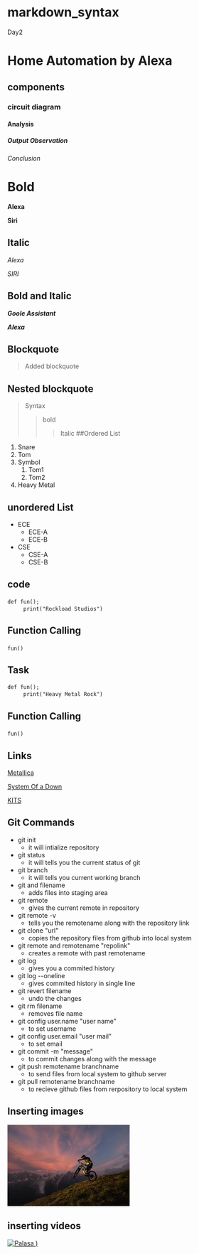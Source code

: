 # markdown_syntax
Day2
# Home Automation by Alexa
## components
### circuit diagram
#### Analysis
##### Output Observation
###### Conclusion
# Bold
**Alexa**

__Siri__

## Italic
*Alexa*

_SIRI_

## Bold and Italic
**_Goole Assistant_**

__*Alexa*__
## Blockquote
> Added blockquote
## Nested blockquote
 > Syntax
 >> bold
 >>> Italic
##Ordered List
1. Snare
2. Tom
3. Symbol
    1. Tom1
    1. Tom2
4. Heavy Metal
## unordered List
- ECE
    * ECE-A
    * ECE-B
- CSE
    * CSE-A
    * CSE-B
## code
```
def fun();
     print("Rockload Studios")
```
## Function Calling
`
fun()
`
## Task
```
def fun();  
     print("Heavy Metal Rock")
```
## Function Calling
`
fun()
`
## Links
[Metallica](https://www.metallica.com/)

[System Of a Down](https://www.instagram.com/systemofadown/)

[KITS](https://collegedunia.com/college/14034-krishna-chaitanya-institute-of-technology-and-sciences-kits-prakasam)
## Git Commands
- git init
  - it will intialize repository
- git status
  - it will tells you the current status of git
- git branch
  - it will tells you current working branch
- git and filename
  - adds files into staging area
- git remote
  - gives the current remote in repository
- git remote -v
  - tells you the remotename along with the repository link
- git clone "url"
  - copies the repository files from github  into local system
- git remote and remotename "repolink"
  - creates a remote with past remotename
- git log
  - gives you a commited history
- git log --oneline
  - gives commited history in single line
- git revert filename
  - undo the changes
- git rm filename
  - removes file name
- git config user.name "user name"
  - to set username 
- git config user.email "user mail"
  - to set email
- git commit -m "message"
  - to commit changes along with the message
- git push remotename branchname
  - to send files from local system to github server
- git pull remotename branchname
  - to recieve github files from rerpository to local system
## Inserting images
![cycling](https://github.com/sajeev111/markdown_syntax/blob/master/01.jpg)
## inserting videos
[![Palasa](https://img.youtube.com/vi/o4ox_7oLabg/0.jpg)
)](https://www.youtube.com/watch?v=o4ox_7oLabg)
